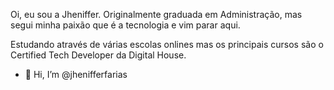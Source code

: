 Oi, eu sou a Jheniffer.
Originalmente graduada em Administração, mas segui minha paixão que é a tecnologia e vim parar aqui.

Estudando através de várias escolas onlines mas os principais cursos são o Certified Tech Developer da Digital House.


- 👋 Hi, I’m @jhenifferfarias

